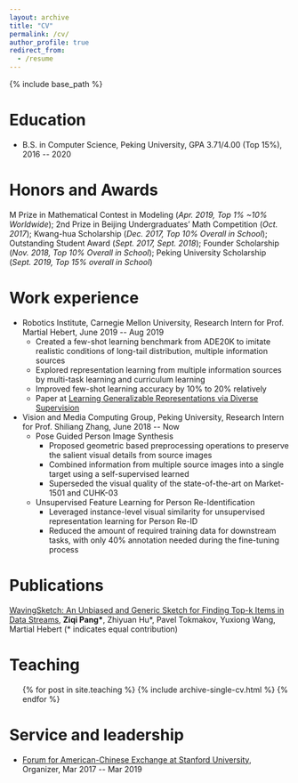 ```yaml
---
layout: archive
title: "CV"
permalink: /cv/
author_profile: true
redirect_from:
  - /resume
---
```


{% include base_path %}

Education
======
* B.S. in Computer Science, Peking University, GPA 3.71/4.00 (Top 15%), 2016 -- 2020

Honors and Awards
======
M Prize in Mathematical Contest in Modeling (<i>Apr. 2019, Top 1% ~10% Worldwide</i>); 2nd Prize in Beijing Undergraduates’ Math Competition (<i>Oct. 2017</i>); Kwang-hua Scholarship (<i>Dec. 2017, Top 10% Overall in School</i>); Outstanding Student Award (<i>Sept. 2017, Sept. 2018</i>); Founder Scholarship (<i>Nov. 2018, Top 10% Overall in School</i>); Peking University Scholarship (<i>Sept. 2019, Top 15% overall in School</i>)

Work experience
======
* Robotics Institute, Carnegie Mellon University, Research Intern for Prof. Martial Hebert, June 2019 -- Aug 2019
  * Created a few-shot learning benchmark from ADE20K to imitate realistic conditions of long-tail distribution, multiple information sources
  * Explored representation learning from multiple information sources by multi-task learning and curriculum learning
  * Improved few-shot learning accuracy by 10% to 20% relatively
  * Paper at [Learning Generalizable Representations via Diverse Supervision](https://arxiv.org/abs/1911.12911)
* Vision and Media Computing Group, Peking University, Research Intern for Prof. Shiliang Zhang, June 2018 -- Now
  * Pose Guided Person Image Synthesis
    * Proposed geometric based preprocessing operations to preserve the salient visual details from source images
    * Combined information from multiple source images into a single target using a self-supervised learned
    * Superseded the visual quality of the state-of-the-art on Market-1501 and CUHK-03
  * Unsupervised Feature Learning for Person Re-Identification
    * Leveraged instance-level visual similarity for unsupervised representation learning for Person Re-ID
    * Reduced the amount of required training data for downstream tasks, with only 40% annotation needed during the fine-tuning process

Publications
======
  [WavingSketch: An Unbiased and Generic Sketch for Finding Top-k Items in Data Streams](https://arxiv.org/abs/1911.12911), <b> Ziqi Pang\*</b>, Zhiyuan Hu\*, Pavel Tokmakov, Yuxiong Wang, Martial Hebert (\* indicates equal contribution) 
  
Teaching
======
  <ul>{% for post in site.teaching %}
    {% include archive-single-cv.html %}
  {% endfor %}</ul>
  
Service and leadership
======
* [Forum for American-Chinese Exchange at Stanford University](https://faces.stanford.edu/), Organizer, Mar 2017 -- Mar 2019
